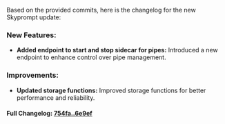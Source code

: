 Based on the provided commits, here is the changelog for the new Skyprompt update:

### **New Features:**
- **Added endpoint to start and stop sidecar for pipes:** Introduced a new endpoint to enhance control over pipe management.

### **Improvements:**
- **Updated storage functions:** Improved storage functions for better performance and reliability.

#### **Full Changelog:** [754fa..6e9ef](https://github.com/mediar-ai/skyprompt/compare/754fa..6e9ef)


